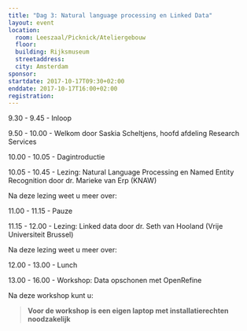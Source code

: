 ```yaml
---
title: "Dag 3: Natural language processing en Linked Data"
layout: event
location:
  room: Leeszaal/Picknick/Ateliergebouw
  floor:
  building: Rijksmuseum
  streetaddress:
  city: Amsterdam
sponsor:
startdate: 2017-10-17T09:30+02:00
enddate: 2017-10-17T16:00+02:00
registration:
---
```


9.30 - 9.45 - Inloop

9.50 - 10.00 - Welkom door Saskia Scheltjens, hoofd afdeling Research Services

10.00 - 10.05 - Dagintroductie

10.05 - 10.45 - Lezing: Natural Language Processing en Named Entity Recognition door dr. Marieke van Erp (KNAW)

Na deze lezing weet u meer over:



11.00 - 11.15 - Pauze

11.15 - 12.00 - Lezing: Linked data door dr. Seth van Hooland (Vrije Universiteit Brussel)

Na deze lezing weet u meer over:



12.00 - 13.00 - Lunch

13.00 - 16.00 - Workshop: Data opschonen met OpenRefine

Na deze workshop kunt u:



> **Voor de workshop is een eigen laptop met installatierechten noodzakelijk**
